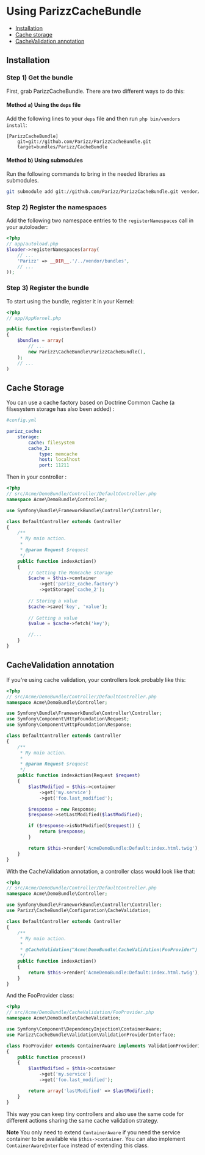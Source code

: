 Using ParizzCacheBundle
===================

* [Installation](#installation)
* [Cache storage](#cache_storage)
* [CacheValidation annotation](#cache_validation-annotation)

<a name="installation"></a>

## Installation

### Step 1) Get the bundle

First, grab ParizzCacheBundle. There are two different ways to do this:

#### Method a) Using the `deps` file

Add the following lines to your  `deps` file and then run `php bin/vendors install`:

```
[ParizzCacheBundle]
    git=git://github.com/Parizz/ParizzCacheBundle.git
    target=bundles/Parizz/CacheBundle
```

#### Method b) Using submodules

Run the following commands to bring in the needed libraries as submodules.

```bash
git submodule add git://github.com/Parizz/ParizzCacheBundle.git vendor/bundles/Parizz/CacheBundle
```

### Step 2) Register the namespaces

Add the following two namespace entries to the `registerNamespaces` call
in your autoloader:

``` php
<?php
// app/autoload.php
$loader->registerNamespaces(array(
    // ...
    'Parizz' => __DIR__.'/../vendor/bundles',
    // ...
));
```

### Step 3) Register the bundle

To start using the bundle, register it in your Kernel:

``` php
<?php
// app/AppKernel.php

public function registerBundles()
{
    $bundles = array(
        // ...
        new Parizz\CacheBundle\ParizzCacheBundle(),
    );
    // ...
)
```

<a name="cache_storage"></a>

## Cache Storage

You can use a cache factory based on Doctrine Common Cache (a filsesystem storage has also been added) :

```yml
#config.yml

parizz_cache:
    storage:
        cache: filesystem
        cache_2:
            type: memcache
            host: localhost
            port: 11211
```

Then in your controller :

```php
<?php
// src/Acme/DemoBundle/Controller/DefaultController.php
namespace Acme\DemoBundle\Controller;

use Symfony\Bundle\FrameworkBundle\Controller\Controller;

class DefaultController extends Controller
{
    /**
     * My main action.
     *
     * @param Request $request
     */
    public function indexAction()
    {
        // Getting the Memcache storage
        $cache = $this->container
            ->get('parizz_cache.factory')
            ->getStorage('cache_2');
        
        // Storing a value
        $cache->save('key', 'value');
        
        // Getting a value
        $value = $cache->fetch('key');

        //...
    }
}
```

<a name="cache_validation-annotation"></a>

## CacheValidation annotation

If you're using cache validation, your controllers look probably like this:


```php
<?php
// src/Acme/DemoBundle/Controller/DefaultController.php
namespace Acme\DemoBundle\Controller;

use Symfony\Bundle\FrameworkBundle\Controller\Controller;
use Symfony\Component\HttpFoundation\Request;
use Symfony\Component\HttpFoundation\Response;

class DefaultController extends Controller
{
    /**
     * My main action.
     *
     * @param Request $request
     */
    public function indexAction(Request $request)
    {
        $lastModified = $this->container
            ->get('my.service')
            ->get('foo.last_modified');

        $response = new Response;
        $response->setLastModified($lastModified);

        if ($response->isNotModified($request)) {
            return $response;
        }

        return $this->render('AcmeDemoBundle:Default:index.html.twig');
    }
}
```

With the CacheValidation annotation, a controller class would look like that:

```php
<?php
// src/Acme/DemoBundle/Controller/DefaultController.php
namespace Acme\DemoBundle\Controller;

use Symfony\Bundle\FrameworkBundle\Controller\Controller;
use Parizz\CacheBundle\Configuration\CacheValidation;

class DefaultController extends Controller
{
    /**
     * My main action.
     *
     * @CacheValidation("Acme\DemoBundle\CacheValidation\FooProvider")
     */
    public function indexAction()
    {
        return $this->render('AcmeDemoBundle:Default:index.html.twig');
    }
}
```

And the FooProvider class:

```php
<?php
// src/Acme/DemoBundle/CacheValidation/FooProvider.php
namespace Acme\DemoBundle\CacheValidation;

use Symfony\Component\DependencyInjection\ContainerAware;
use Parizz\CacheBundle\Validation\ValidationProviderInterface;

class FooProvider extends ContainerAware implements ValidationProviderInterface
{
    public function process()
    {
        $lastModified = $this->container
            ->get('my.service')
            ->get('foo.last_modified');

        return array('lastModified' => $lastModified);
    }
}

```

This way you can keep tiny controllers and also use the same code for
different actions sharing the same cache validation strategy.

**Note** You only need to extend `ContainerAware` if you need the service
container to be available via `$this->container`. You can also implement
`ContainerAwareInterface` instead of extending this class.